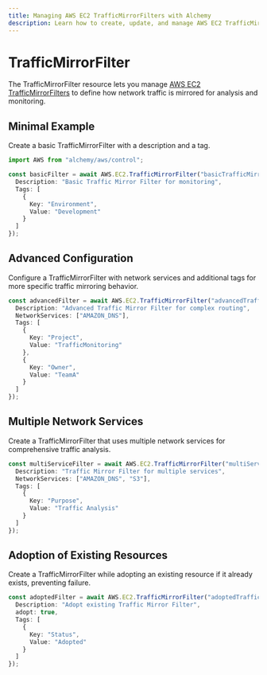 ```yaml
---
title: Managing AWS EC2 TrafficMirrorFilters with Alchemy
description: Learn how to create, update, and manage AWS EC2 TrafficMirrorFilters using Alchemy Cloud Control.
---
```


# TrafficMirrorFilter

The TrafficMirrorFilter resource lets you manage [AWS EC2 TrafficMirrorFilters](https://docs.aws.amazon.com/ec2/latest/userguide/) to define how network traffic is mirrored for analysis and monitoring.

## Minimal Example

Create a basic TrafficMirrorFilter with a description and a tag.

```ts
import AWS from "alchemy/aws/control";

const basicFilter = await AWS.EC2.TrafficMirrorFilter("basicTrafficMirrorFilter", {
  Description: "Basic Traffic Mirror Filter for monitoring",
  Tags: [
    {
      Key: "Environment",
      Value: "Development"
    }
  ]
});
```

## Advanced Configuration

Configure a TrafficMirrorFilter with network services and additional tags for more specific traffic mirroring behavior.

```ts
const advancedFilter = await AWS.EC2.TrafficMirrorFilter("advancedTrafficMirrorFilter", {
  Description: "Advanced Traffic Mirror Filter for complex routing",
  NetworkServices: ["AMAZON_DNS"],
  Tags: [
    {
      Key: "Project",
      Value: "TrafficMonitoring"
    },
    {
      Key: "Owner",
      Value: "TeamA"
    }
  ]
});
```

## Multiple Network Services

Create a TrafficMirrorFilter that uses multiple network services for comprehensive traffic analysis.

```ts
const multiServiceFilter = await AWS.EC2.TrafficMirrorFilter("multiServiceTrafficMirrorFilter", {
  Description: "Traffic Mirror Filter for multiple services",
  NetworkServices: ["AMAZON_DNS", "S3"],
  Tags: [
    {
      Key: "Purpose",
      Value: "Traffic Analysis"
    }
  ]
});
```

## Adoption of Existing Resources

Create a TrafficMirrorFilter while adopting an existing resource if it already exists, preventing failure.

```ts
const adoptedFilter = await AWS.EC2.TrafficMirrorFilter("adoptedTrafficMirrorFilter", {
  Description: "Adopt existing Traffic Mirror Filter",
  adopt: true,
  Tags: [
    {
      Key: "Status",
      Value: "Adopted"
    }
  ]
});
```